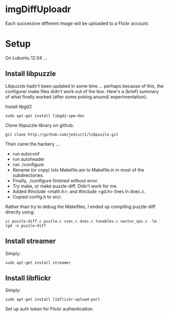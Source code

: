 imgDiffUploadr
==============

Each successive different image will be uploaded to a Flickr account.

Setup
=====

On Lubuntu 12.04 ...

Install libpuzzle
-----------------

Libpuzzle hadn't been updated in some time ... perhaps because of this, the configure/ make files didn't work out of the box.  Here's a (brief) summary of what finally worked (after some poking around/ experimentation):

Install libgd2

    sudo apt-get install libgd2-xpm-dev

Clone libpuzzle library on github: 

    git clone http://github.com/jedisct1/libpuzzle.git

Then came the hackery ... 
 * run autoconf
 * run autoheader
 * run ./configure
 * Rename (or copy) lots Makefile.am to Makefile.in in most of the subdirectories.
 * Finally, ./configure finished without error.
 * Try make, or make puzzle-diff.  Didn't work for me.
 * Added #include \<math.h\>; and #include \<gd.h\> lines in dvec.c.
 * Copied config.h to src/.
 
Rather than try to debug the Makefiles, I ended up compiling puzzle-diff directly using: 
    
    cc puzzle-diff.c puzzle.c cvec.c dvec.c tunables.c vector_ops.c -lm -lgd -o puzzle-diff

Install streamer
----------------

Simply: 

    sudo apt-get install streamer

Install libflickr
-----------------

Simply:

    sudo apt-get install libflickr-upload-perl
    

Set up auth token for Flickr authentication.






